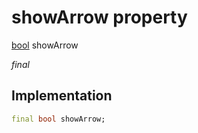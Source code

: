 


# showArrow property







[bool](https://api.flutter.dev/flutter/dart-core/bool-class.html) showArrow
  
_<span class="feature">final</span>_






## Implementation

```dart
final bool showArrow;
```







